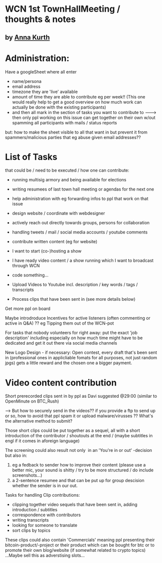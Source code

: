 
# WCN 1st TownHallMeeting / thoughts & notes
## by [Anna Kurth](https://twitter.com/AnnaKNonE)

# Administration:

Have a googleSheet where all enter 
- name/persona
- email address
- timezone they are 'live' available
- amount of time they are able to contribute eg per week!! (This one would really help to get a good overview on how much work can actually be done with the existing participants)
- and then all mark in the section of tasks you want to contribute to ---> then only ppl working on this issue can get together on their own w/out spamming all participants with mails / status reports

but: how to make the sheet visible to all that want in but prevent it from spammers/malicious parties that eg abuse given email addresses?? 



# List of Tasks 

that could be / need to be executed / how one can contribute:

- running multisig armory and being available for elections
- writing resumees of last town hall meeting or agendas for the next one
- help administration with eg forwarding infos to ppl that work on that issue

- design website / coordinate with webdesigner
- actively reach out directly towards groups, persons for collaboration 
- handling tweets / mail / social media accounts / youtube comments
- contribute written content (eg for website)

- I want to start (co-)hosting a show
- I have ready video content / a show running which I want to broadcast through WCN

- code something... 

- Upload Videos to Youtube incl. description / key words / tags / transcripts
- Process clips that have been sent in (see more details below)



Get more ppl on board

Maybe introdroduce Incentives for active listeners (often commenting or active in Q&A) ??
eg Tipping them out of the WCN-pot

For tasks that nobody volunteers for right away: put the exact 'job description' including especially on how much time might have to be dedicated and get it out there via social media channels

New Logo Design - if necessary: Open contest, every draft that's been sent in (professional ones in applicliable fomats for all purposes, not just random jpgs) gets a little reward and the chosen one a bigger payment.




# Video content contribution


Short prerecorded clips sent in by ppl as Davi suggested @29:00 (similar to OpenMinute on BTC_Rush) 

--> But how to securely send in the videos?? if you provide a ftp to send up or so, how to avoid that ppl spam it or upload malware/virusses ?? What's the alternative method to submit?

Those short clips could be put together as a sequel, all with a short introduction of the contributor / shoutouts at the end / (maybe subtitles in engl if it comes in aforeign language)

The screening could also result not only  in an 'You're in or out' -decision but also in:
1) eg a fedback to sender how to improve their content (please use a better mic, your sound is shitty / try to be more structured / do include screenshots...) 
2) a 2-sentence resumee and that can be put up for group descision whether the sender is in our out.


Tasks for handling Clip contributions:

- clipping together video sequels that have been sent in, adding introduction / subtitles
- correspondence with contributors
- writing transcripts
- looking for someone to translate
- sort clips by topics


These clips could also contain 'Commercials' meaning ppl presenting their bitcoin-product/-project or their product which can be bought for btc or to promote their own blog/website (if somewhat related to crypto topics)
...Maybe sell this as adverstising slots...
